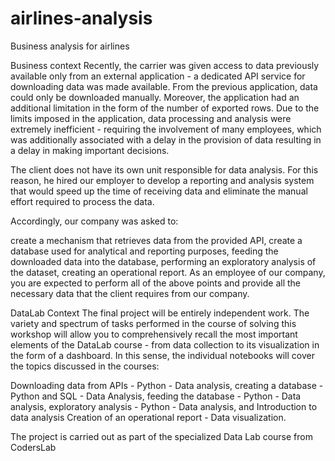# airlines-analysis
Business analysis for airlines

Business context
Recently, the carrier was given access to data previously available only from an external application - a dedicated API service for downloading data was made available. From the previous application, data could only be downloaded manually. Moreover, the application had an additional limitation in the form of the number of exported rows. Due to the limits imposed in the application, data processing and analysis were extremely inefficient - requiring the involvement of many employees, which was additionally associated with a delay in the provision of data resulting in a delay in making important decisions.

The client does not have its own unit responsible for data analysis. For this reason, he hired our employer to develop a reporting and analysis system that would speed up the time of receiving data and eliminate the manual effort required to process the data.

Accordingly, our company was asked to:

create a mechanism that retrieves data from the provided API,
create a database used for analytical and reporting purposes,
feeding the downloaded data into the database,
performing an exploratory analysis of the dataset,
creating an operational report.
As an employee of our company, you are expected to perform all of the above points and provide all the necessary data that the client requires from our company.

DataLab Context
The final project will be entirely independent work. The variety and spectrum of tasks performed in the course of solving this workshop will allow you to comprehensively recall the most important elements of the DataLab course - from data collection to its visualization in the form of a dashboard. In this sense, the individual notebooks will cover the topics discussed in the courses:

Downloading data from APIs - Python - Data analysis,
creating a database - Python and SQL - Data Analysis,
feeding the database - Python - Data analysis,
exploratory analysis - Python - Data analysis, and Introduction to data analysis
Creation of an operational report - Data visualization.


The project is carried out as part of the specialized Data Lab course from CodersLab

